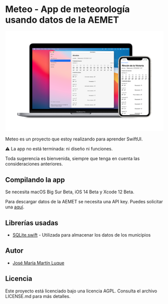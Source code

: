 # Meteo - App de meteorología usando datos de la AEMET

![Capturas de pantalla de la app](meteo.png)

Meteo es un proyecto que estoy realizando para aprender SwiftUI.

⚠️ La app no está terminada: ni diseño ni funciones.

Toda sugerencia es bienvenida, siempre que tenga en cuenta las consideraciones anteriores.

## Compilando la app

Se necesita macOS Big Sur Beta, iOS 14 Beta y Xcode 12 Beta.

Para descargar datos de la AEMET se necesita una API key.
Puedes solicitar una [aquí](https://opendata.aemet.es/centrodedescargas/altaUsuario).

## Librerías usadas

- [SQLite.swift](https://github.com/stephencelis/SQLite.swift) - Utilizada para almacenar los datos de los municipios

## Autor

- [José María Martín Luque](https://jmml.me)

## Licencia

Este proyecto está licenciado bajo una licencia AGPL.
Consulta el archivo LICENSE.md para más detalles.